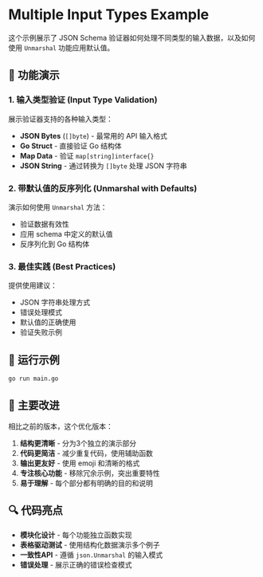 # Multiple Input Types Example

这个示例展示了 JSON Schema 验证器如何处理不同类型的输入数据，以及如何使用 `Unmarshal` 功能应用默认值。

## 🎯 功能演示

### 1. 输入类型验证 (Input Type Validation)
展示验证器支持的各种输入类型：
- **JSON Bytes** (`[]byte`) - 最常用的 API 输入格式
- **Go Struct** - 直接验证 Go 结构体
- **Map Data** - 验证 `map[string]interface{}`
- **JSON String** - 通过转换为 `[]byte` 处理 JSON 字符串

### 2. 带默认值的反序列化 (Unmarshal with Defaults)
演示如何使用 `Unmarshal` 方法：
- 验证数据有效性
- 应用 schema 中定义的默认值
- 反序列化到 Go 结构体

### 3. 最佳实践 (Best Practices)
提供使用建议：
- JSON 字符串处理方式
- 错误处理模式
- 默认值的正确使用
- 验证失败示例

## 🚀 运行示例

```bash
go run main.go
```

## 📝 主要改进

相比之前的版本，这个优化版本：

1. **结构更清晰** - 分为3个独立的演示部分
2. **代码更简洁** - 减少重复代码，使用辅助函数
3. **输出更友好** - 使用 emoji 和清晰的格式
4. **专注核心功能** - 移除冗余示例，突出重要特性
5. **易于理解** - 每个部分都有明确的目的和说明

## 🔍 代码亮点

- **模块化设计** - 每个功能独立函数实现
- **表格驱动测试** - 使用结构化数据演示多个例子
- **一致性API** - 遵循 `json.Unmarshal` 的输入模式
- **错误处理** - 展示正确的错误检查模式 
